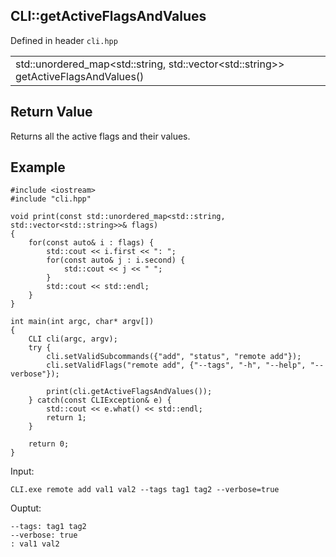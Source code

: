 ## CLI::getActiveFlagsAndValues
Defined in header `cli.hpp`

| | 
| --- |
| std::unordered_map\<std::string, std::vector\<std::string>> getActiveFlagsAndValues() |

## Return Value
Returns all the active flags and their values.

## Example
```
#include <iostream>
#include "cli.hpp"

void print(const std::unordered_map<std::string, std::vector<std::string>>& flags)
{
    for(const auto& i : flags) {
        std::cout << i.first << ": ";
        for(const auto& j : i.second) {
            std::cout << j << " ";
        }
        std::cout << std::endl;
    }
}

int main(int argc, char* argv[])
{
    CLI cli(argc, argv);
    try {
        cli.setValidSubcommands({"add", "status", "remote add"});
        cli.setValidFlags("remote add", {"--tags", "-h", "--help", "--verbose"});

        print(cli.getActiveFlagsAndValues());
    } catch(const CLIException& e) {
        std::cout << e.what() << std::endl;
        return 1;
    }

    return 0;
}
```

Input:
```
CLI.exe remote add val1 val2 --tags tag1 tag2 --verbose=true
```

Ouptut:
```
--tags: tag1 tag2 
--verbose: true
: val1 val2
```